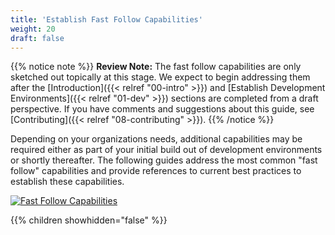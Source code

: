 ```yaml
---
title: 'Establish Fast Follow Capabilities'
weight: 20
draft: false
---
```

{{% notice note %}}
**Review Note:** The fast follow capabilities are only sketched out topically at this stage. We expect to begin addressing them after the [Introduction]({{< relref "00-intro" >}}) and [Establish Development Environments]({{< relref "01-dev" >}}) sections are completed from a draft perspective. If you have comments and suggestions about this guide, see [Contributing]({{< relref "08-contributing" >}}).
{{% /notice %}}

Depending on your organizations needs, additional capabilities may be required either as part of your initial build out of development environments or shortly thereafter. The following guides address the most common "fast follow" capabilities and provide references to current best practices to establish these capabilities.

[![Fast Follow Capabilities](/images/02-fast-follow/dev-fast-follow.png)](/images/02-fast-follow/dev-fast-follow.png)

{{% children showhidden="false" %}}